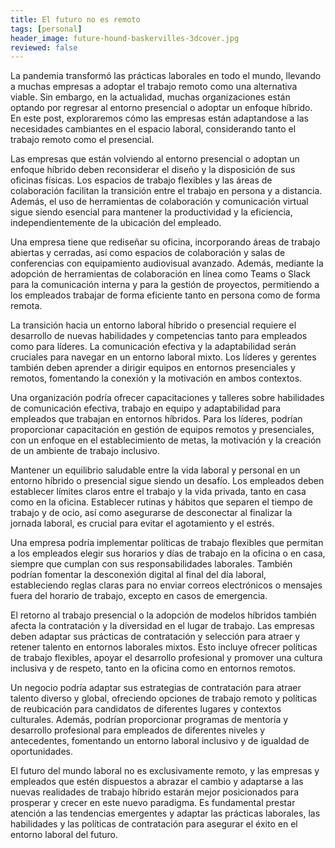 ```yaml
---
title: El futuro no es remoto
tags: [personal]
header_image: future-hound-baskervilles-3dcover.jpg
reviewed: false
---
```

La pandemia transformó las prácticas laborales en todo el mundo, llevando a muchas empresas a adoptar el trabajo remoto como una alternativa viable. Sin embargo, en la actualidad, muchas organizaciones están optando por regresar al entorno presencial o adoptar un enfoque híbrido. En este post, exploraremos cómo las empresas están adaptandose a las necesidades cambiantes en el espacio laboral, considerando tanto el trabajo remoto como el presencial.

Las empresas que están volviendo al entorno presencial o adoptan un enfoque híbrido deben reconsiderar el diseño y la disposición de sus oficinas físicas. Los espacios de trabajo flexibles y las áreas de colaboración facilitan la transición entre el trabajo en persona y a distancia. Además, el uso de herramientas de colaboración y comunicación virtual sigue siendo esencial para mantener la productividad y la eficiencia, independientemente de la ubicación del empleado.

Una empresa tiene que rediseñar su oficina, incorporando áreas de trabajo abiertas y cerradas, así como espacios de colaboración y salas de conferencias con equipamiento audiovisual avanzado. Además, mediante la adopción de herramientas de colaboración en línea como Teams o Slack para la comunicación interna y para la gestión de proyectos, permitiendo a los empleados trabajar de forma eficiente tanto en persona como de forma remota.

La transición hacia un entorno laboral híbrido o presencial requiere el desarrollo de nuevas habilidades y competencias tanto para empleados como para líderes. La comunicación efectiva y la adaptabilidad serán cruciales para navegar en un entorno laboral mixto. Los líderes y gerentes también deben aprender a dirigir equipos en entornos presenciales y remotos, fomentando la conexión y la motivación en ambos contextos.

Una organización podría ofrecer capacitaciones y talleres sobre habilidades de comunicación efectiva, trabajo en equipo y adaptabilidad para empleados que trabajan en entornos híbridos. Para los líderes, podrían proporcionar capacitación en gestión de equipos remotos y presenciales, con un enfoque en el establecimiento de metas, la motivación y la creación de un ambiente de trabajo inclusivo.

Mantener un equilibrio saludable entre la vida laboral y personal en un entorno híbrido o presencial sigue siendo un desafío. Los empleados deben establecer límites claros entre el trabajo y la vida privada, tanto en casa como en la oficina. Establecer rutinas y hábitos que separen el tiempo de trabajo y de ocio, así como asegurarse de desconectar al finalizar la jornada laboral, es crucial para evitar el agotamiento y el estrés.

Una empresa podría implementar políticas de trabajo flexibles que permitan a los empleados elegir sus horarios y días de trabajo en la oficina o en casa, siempre que cumplan con sus responsabilidades laborales. También podrían fomentar la desconexión digital al final del día laboral, estableciendo reglas claras para no enviar correos electrónicos o mensajes fuera del horario de trabajo, excepto en casos de emergencia.

El retorno al trabajo presencial o la adopción de modelos híbridos también afecta la contratación y la diversidad en el lugar de trabajo. Las empresas deben adaptar sus prácticas de contratación y selección para atraer y retener talento en entornos laborales mixtos. Esto incluye ofrecer políticas de trabajo flexibles, apoyar el desarrollo profesional y promover una cultura inclusiva y de respeto, tanto en la oficina como en entornos remotos.

Un negocio podría adaptar sus estrategias de contratación para atraer talento diverso y global, ofreciendo opciones de trabajo remoto y políticas de reubicación para candidatos de diferentes lugares y contextos culturales. Además, podrían proporcionar programas de mentoría y desarrollo profesional para empleados de diferentes niveles y antecedentes, fomentando un entorno laboral inclusivo y de igualdad de oportunidades.

El futuro del mundo laboral no es exclusivamente remoto, y las empresas y empleados que estén dispuestos a abrazar el cambio y adaptarse a las nuevas realidades de trabajo híbrido estarán mejor posicionados para prosperar y crecer en este nuevo paradigma. Es fundamental prestar atención a las tendencias emergentes y adaptar las prácticas laborales, las habilidades y las políticas de contratación para asegurar el éxito en el entorno laboral del futuro.

